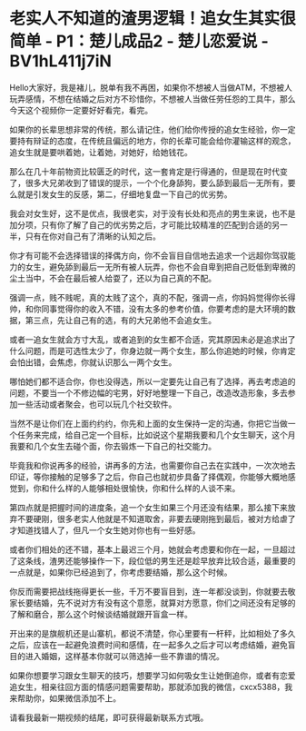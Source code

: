 # 老实人不知道的渣男逻辑！追女生其实很简单 - P1：楚儿成品2 - 楚儿恋爱说 - BV1hL411j7iN

Hello大家好，我是褚儿，脱单有我不再困，如果你不想被人当做ATM，不想被人玩弄感情，不想在结婚之后对方不珍惜你，不想被人当做任劳任怨的工具牛，那么今天这个视频你一定要好好看完，看完。

如果你的长辈思想非常的传统，那么请记住，他们给你传授的追女生经验，你一定要持有辩证的态度，在传统且偏远的地方，你的长辈可能会给你灌输这样的观念，追女生就是要哄着她，让着她，对她好，给她钱花。

那么在几十年前物资比较匮乏的时代，这一套肯定是行得通的，但是现在时代变了，很多大兄弟收到了错误的提示，一个个化身舔狗，要么舔到最后一无所有，要么就是引发女生的反感，第二，仔细地复盘一下自己的优劣势。

我会对女生好，这不是优点，我很老实，对于没有长处和亮点的男生来说，也不是加分项，只有你了解了自己的优劣势之后，才可能比较精准的匹配到合适的另一半，只有在你对自己有了清晰的认知之后。

你才有可能不会选择错误的择偶方向，你不会盲目自信地去追求一个远超你驾驭能力的女生，避免舔到最后一无所有被人玩弄，你也不会自卑到把自己贬低到卑微的尘土当中，不会在最后被人给耍了，还以为自己真的不配。

强调一点，贱不贱呢，真的太贱了这个，真的不配，强调一点，你妈妈觉得你长得帅，和你同事觉得你的收入不错，没有太多的参考价值，你要考虑的是大环境的数据，第三点，先让自己有的选，有的大兄弟他不会追女生。

或者一追女生就会方寸大乱，或者追到的女生都不合适，究其原因未必是追求出了什么问题，而是可选性太少了，你身边就一两个女生，那么你追她的时候，你肯定会怕出错，会焦虑，你就认识那么一两个女生。

哪怕她们都不适合你，你也没得选，所以一定要先让自己有了选择，再去考虑追的问题，不要当一个不修边幅的宅男，好好地整理一下自己，改造改造形象，多去参加一些活动或者聚会，也可以玩几个社交软件。

当然不是让你们在上面约约约，你先和上面的女生保持一定的沟通，你把它当做一个任务来完成，给自己定一个目标，比如说这个星期我要和几个女生聊天，这个月我要和几个女生去碰个面，你去锻炼一下自己的社交能力。

毕竟我和你说再多的经验，讲再多的方法，也需要你自己去在实践中，一次次地去印证，等你接触的足够多了之后，你自己也就初步具备了择偶观，你能够大概地感觉到，你和什么样的人能够相处很愉快，你和什么样的人谈不来。

第四点就是把握时间的进度条，追一个女生如果三个月还没有结果，那么接下来放弃不要硬刚，很多老实人他就是不知道取舍，非要去硬刚拖到最后，被对方给虐了才知道找错人了，但凡一个女生她对你也有一些好感。

或者你们相处的还不错，基本上最迟三个月，她就会考虑要和你在一起，一旦超过了这条线，渣男还能够操作一下，段位低的男生还是趁早放弃比较合适，最重要的一点就是，如果你已经追到了，你考虑要结婚，那么这个时候。

你反而需要把战线拖得更长一些，千万不要盲目到，连一年都没谈到，你就要去敬家长要结婚，先不说对方有没有这个意愿，就算对方愿意，你们之间还没有足够的了解和磨合，那么这个时候谈结婚就跟开盲盒一样。

开出来的是旗舰机还是山寨机，都说不清楚，你心里要有一杆秤，比如相处了多久之后，应该在一起避免浪费时间和感情，在一起多久之后才可以考虑结婚，避免盲目的进入婚姻，这样基本你就可以筛选掉一些不靠谱的情况。

如果你想要学习跟女生聊天的技巧，想要学习如何吸女生让她倒追你，或者有恋爱追女生，相亲往回方面的情感问题需要帮助，那就添加我的微信，cxcx5388，我来帮助你，如果微信添加不上。

请看我最新一期视频的结尾，即可获得最新联系方式哦。